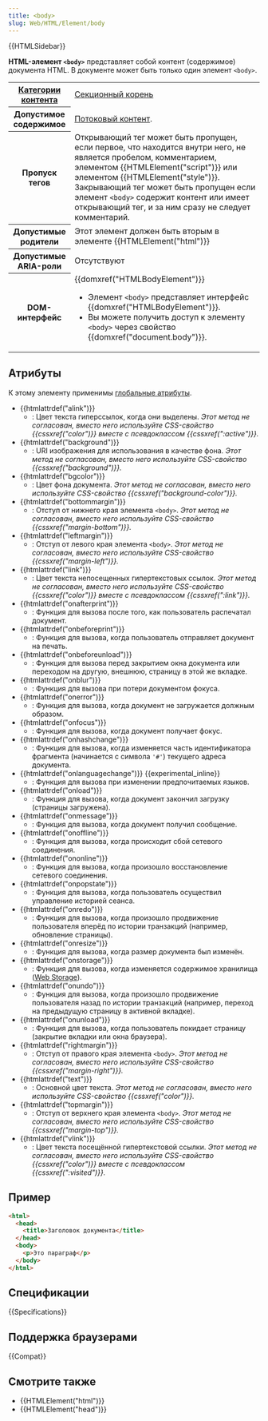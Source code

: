```yaml
---
title: <body>
slug: Web/HTML/Element/body
---
```


{{HTMLSidebar}}

**HTML-элемент `<body>`** представляет собой контент (содержимое) документа HTML. В документе может быть только один элемент `<body>`.

<table class="properties">
  <tbody>
    <tr>
      <th scope="row">
        <a href="/ru/docs/Web/Guide/HTML/Content_categories"
          >Категории контента</a
        >
      </th>
      <td>
        <a
          href="/ru/docs/Web/Guide/HTML/Sections_and_Outlines_of_an_HTML5_document#Корни_задания_разделов"
          >Секционный корень</a
        >
      </td>
    </tr>
    <tr>
      <th scope="row">Допустимое содержимое</th>
      <td>
        <a href="/ru/docs/Web/Guide/HTML/Content_categories#Потоковый_контент"
          >Потоковый контент</a
        >.
      </td>
    </tr>
    <tr>
      <th scope="row">Пропуск тегов</th>
      <td>
        Открывающий тег может быть пропущен, если первое, что находится внутри
        него, не является пробелом, комментарием, элементом
        {{HTMLElement("script")}} или элементом
        {{HTMLElement("style")}}. Закрывающий тег может быть пропущен
        если элемент <code>&#x3C;body></code> содержит контент или имеет
        открывающий тег, и за ним сразу не следует комментарий.
      </td>
    </tr>
    <tr>
      <th scope="row">Допустимые родители</th>
      <td>
        Этот элемент должен быть вторым в элементе
        {{HTMLElement("html")}}
      </td>
    </tr>
    <tr>
      <th scope="row">Допустимые ARIA-роли</th>
      <td>Отсутствуют</td>
    </tr>
    <tr>
      <th scope="row">DOM-интерфейс</th>
      <td>
        {{domxref("HTMLBodyElement")}}
        <ul>
          <li>
            Элемент <code>&#x3C;body></code> представляет интерфейс
            {{domxref("HTMLBodyElement")}}.
          </li>
          <li>
            Вы можете получить доступ к элементу <code>&#x3C;body></code> через
            свойство {{domxref("document.body")}}.
          </li>
        </ul>
      </td>
    </tr>
  </tbody>
</table>

## Атрибуты

К этому элементу применимы [глобальные атрибуты](/ru/docs/Web/HTML/Общие_атрибуты).

- {{htmlattrdef("alink")}}
  - : Цвет текста гиперссылок, когда они выделены. _Этот метод не согласован, вместо него используйте CSS-свойство {{cssxref("color")}} вместе с псевдоклассом {{cssxref(":active")}}._
- {{htmlattrdef("background")}}
  - : URI изображения для использования в качестве фона. _Этот метод не согласован, вместо него используйте CSS-свойство {{cssxref("background")}}._
- {{htmlattrdef("bgcolor")}}
  - : Цвет фона документа. _Этот метод не согласован, вместо него используйте CSS-свойство {{cssxref("background-color")}}._
- {{htmlattrdef("bottommargin")}}
  - : Отступ от нижнего края элемента `<body>`. _Этот метод не согласован, вместо него используйте CSS-свойство {{cssxref("margin-bottom")}}._
- {{htmlattrdef("leftmargin")}}
  - : Отступ от левого края элемента `<body>`. _Этот метод не согласован, вместо него используйте CSS-свойство {{cssxref("margin-left")}}._
- {{htmlattrdef("link")}}
  - : Цвет текста непосещенных гипертекстовых ссылок. _Этот метод не согласован, вместо него используйте CSS-свойство {{cssxref("color")}} вместе с псевдоклассом {{cssxref(":link")}}._
- {{htmlattrdef("onafterprint")}}
  - : Функция для вызова после того, как пользователь распечатал документ.
- {{htmlattrdef("onbeforeprint")}}
  - : Функция для вызова, когда пользователь отправляет документ на печать.
- {{htmlattrdef("onbeforeunload")}}
  - : Функция для вызова перед закрытием окна документа или переходом на другую, внешнюю, страницу в этой же вкладке.
- {{htmlattrdef("onblur")}}
  - : Функция для вызова при потери документом фокуса.
- {{htmlattrdef("onerror")}}
  - : Функция для вызова, когда документ не загружается должным образом.
- {{htmlattrdef("onfocus")}}
  - : Функция для вызова, когда документ получает фокус.
- {{htmlattrdef("onhashchange")}}
  - : Функция для вызова, когда изменяется часть идентификатора фрагмента (начинается с символа `'#'`) текущего адреса документа.
- {{htmlattrdef("onlanguagechange")}} {{experimental_inline}}
  - : Функция для вызова при изменении предпочитаемых языков.
- {{htmlattrdef("onload")}}
  - : Функция для вызова, когда документ закончил загрузку (страницы загружена).
- {{htmlattrdef("onmessage")}}
  - : Функция для вызова, когда документ получил сообщение.
- {{htmlattrdef("onoffline")}}
  - : Функция для вызова, когда происходит сбой сетевого соединения.
- {{htmlattrdef("ononline")}}
  - : Функция для вызова, когда произошло восстановление сетевого соединения.
- {{htmlattrdef("onpopstate")}}
  - : Функция для вызова, когда пользователь осуществил управление историей сеанса.
- {{htmlattrdef("onredo")}}
  - : Функция для вызова, когда произошло продвижение пользователя вперёд по истории транзакций (например, обновление страницы).
- {{htmlattrdef("onresize")}}
  - : Функция для вызова, когда размер документа был изменён.
- {{htmlattrdef("onstorage")}}
  - : Функция для вызова, когда изменяется содержимое хранилища ([Web Storage](/ru/docs/Web/API/Web_Storage_API)).
- {{htmlattrdef("onundo")}}
  - : Функция для вызова, когда произошло продвижение пользователя назад по истории транзакций (например, переход на предыдущую страницу в активной вкладке).
- {{htmlattrdef("onunload")}}
  - : Функция для вызова, когда пользователь покидает страницу (закрытие вкладки или окна браузера).
- {{htmlattrdef("rightmargin")}}
  - : Отступ от правого края элемента `<body>`. _Этот метод не согласован, вместо него используйте CSS-свойство {{cssxref("margin-right")}}._
- {{htmlattrdef("text")}}
  - : Основной цвет текста. _Этот метод не согласован, вместо него используйте CSS-свойство {{cssxref("color")}}._
- {{htmlattrdef("topmargin")}}
  - : Отступ от верхнего края элемента `<body>`. _Этот метод не согласован, вместо него используйте CSS-свойство {{cssxref("margin-top")}}._
- {{htmlattrdef("vlink")}}
  - : Цвет текста посещённой гипертекстовой ссылки. _Этот метод не согласован, вместо него используйте CSS-свойство {{cssxref("color")}} вместе с псевдоклассом {{cssxref(":visited")}}._

## Пример

```html
<html>
  <head>
    <title>Заголовок документа</title>
  </head>
  <body>
    <p>Это параграф</p>
  </body>
</html>
```

## Спецификации

{{Specifications}}

## Поддержка браузерами

{{Compat}}

## Смотрите также

- {{HTMLElement("html")}}
- {{HTMLElement("head")}}
